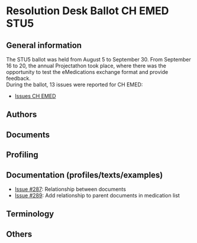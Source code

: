 # Resolution Desk Ballot CH EMED STU5

## General information
The STU5 ballot was held from August 5 to September 30. From September 16 to 20, 
the annual Projectathon took place, where there was the opportunity to test the 
eMedications exchange format and provide feedback.   
During the ballot, 13 issues were reported for CH EMED:
* [Issues CH EMED](https://github.com/hl7ch/ch-emed/issues?q=is%3Aissue+is%3Aopen+label%3A%22STU+5+Ballot%22)

## Authors


## Documents


## Profiling


## Documentation (profiles/texts/examples)
* [Issue #287](https://github.com/hl7ch/ch-emed/issues/287): Relationship between documents
* [Issue #289](https://github.com/hl7ch/ch-emed/issues/289): Add relationship to parent documents in medication list

  
## Terminology

  
## Others


